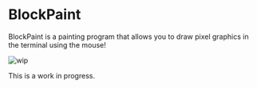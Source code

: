 # BlockPaint

BlockPaint is a painting program that allows you to draw pixel graphics in the terminal using the mouse!

![wip](https://user-images.githubusercontent.com/35064754/112883839-0f0be580-90cf-11eb-8e58-f3298952227f.png)

This is a work in progress.
